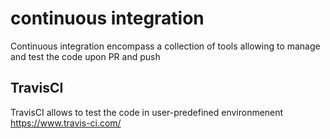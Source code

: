 # continuous integration
Continuous integration encompass a collection of tools allowing to manage and test the code upon PR and push

## TravisCI
TravisCI allows to test the code in user-predefined environmenent
https://www.travis-ci.com/
